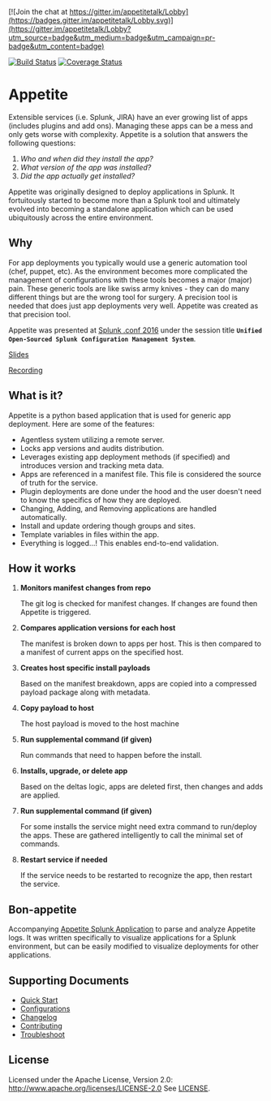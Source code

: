 [![Join the chat at https://gitter.im/appetitetalk/Lobby](https://badges.gitter.im/appetitetalk/Lobby.svg)](https://gitter.im/appetitetalk/Lobby?utm_source=badge&utm_medium=badge&utm_campaign=pr-badge&utm_content=badge)

[![Build Status](https://travis-ci.org/Bridgewater/appetite.svg?branch=master)](https://travis-ci.org/Bridgewater/appetite)
[![Coverage Status](https://coveralls.io/repos/github/Bridgewater/appetite/badge.svg?branch=master)](https://coveralls.io/github/Bridgewater/appetite?branch=master)

# Appetite

Extensible services (i.e. Splunk, JIRA) have an ever growing list of apps (includes plugins and add ons).  Managing these apps can be a mess and only gets worse with complexity.  Appetite is a solution that answers the following questions:

1. _Who and when did they install the app?_
1. _What version of the app was installed?_
1. _Did the app actually get installed?_

Appetite was originally designed to deploy applications in Splunk.  It fortuitously started to become more than a Splunk tool and ultimately evolved into becoming a standalone application which can be used ubiquitously across the entire environment.

## Why

For app deployments you typically would use a generic automation tool (chef, puppet, etc).  As the environment becomes more complicated the management of configurations with these tools becomes a major (major) pain.  These generic tools are like swiss army knives - they can do many different things but are the wrong tool for surgery.  A precision tool is needed that does just app deployments very well.  Appetite was created as that precision tool.

Appetite was presented at [Splunk .conf 2016](https://conf.splunk.com/sessions/2016-sessions.html) under the session title **`Unified Open-Sourced Splunk Configuration Management System`**.

[Slides](https://conf.splunk.com/files/2016/slides/unified-open-sourced-splunk-configuration-management-system.pdf)

[Recording](https://conf.splunk.com/files/2016/recordings/unified-open-sourced-splunk-configuration-management-system.mp4)

## What is it?
Appetite is a python based application that is used for generic app deployment.  Here are some of the features:

* Agentless system utilizing a remote server.
* Locks app versions and audits distribution.
* Leverages existing app deployment methods (if specified) and introduces version and tracking meta data.
* Apps are referenced in a manifest file. This file is considered the source of truth for the service.
* Plugin deployments are done under the hood and the user doesn't need to know the specifics of how they are deployed.
* Changing, Adding, and Removing applications are handled automatically.
* Install and update ordering though groups and sites.
* Template variables in files within the app.
* Everything is logged...! This enables end-to-end validation.



## How it works
1. **Monitors manifest changes from repo**

    The git log is checked for manifest changes.  If changes are found then
    Appetite is triggered.

1. **Compares application versions for each host**

    The manifest is broken down to apps per host.  This is then compared to a manifest of current apps on the specified host.

1. **Creates host specific install payloads**

    Based on the manifest breakdown, apps are copied into a compressed payload package along with metadata.

1. **Copy payload to host**

    The host payload is moved to the host machine

1. **Run supplemental command (if given)**

    Run commands that need to happen before the install.

1. **Installs, upgrade, or delete app**

    Based on the deltas logic, apps are deleted first, then changes and adds are applied.

1. **Run supplemental command (if given)**

    For some installs the service might need extra command to run/deploy the apps.
    These are gathered intelligently to call the minimal set of commands.

1. **Restart service if needed**

    If the service needs to be restarted to recognize the app, then restart the service.

## Bon-appetite

Accompanying [Appetite Splunk Application](./splunk/) to parse and analyze Appetite logs.  It was written specifically to visualize applications for a Splunk environment, but can be easily modified to visualize deployments for other applications.

## Supporting Documents

* [Quick Start](./docs/quickstart.md)
* [Configurations](./docs/configurations.md)
* [Changelog](./docs/CHANGELOG.md)
* [Contributing](./docs/contributing.md)
* [Troubleshoot](./docs/troubleshoot.md)

## License

Licensed under the Apache License, Version 2.0: http://www.apache.org/licenses/LICENSE-2.0
See [LICENSE](./LICENSE).
